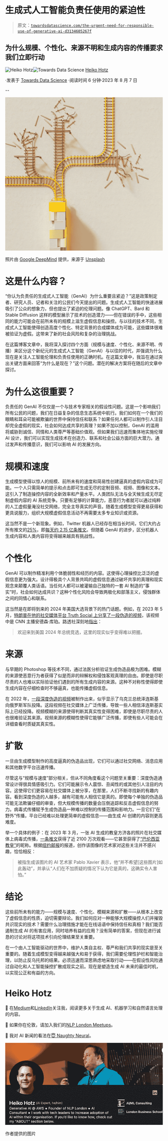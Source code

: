 # 生成式人工智能负责任使用的紧迫性

> 原文：[`towardsdatascience.com/the-urgent-need-for-responsible-use-of-generative-ai-d3134605267f`](https://towardsdatascience.com/the-urgent-need-for-responsible-use-of-generative-ai-d3134605267f)

## 为什么规模、个性化、来源不明和生成内容的传播要求我们立即行动

[](https://heiko-hotz.medium.com/?source=post_page-----d3134605267f--------------------------------)![Heiko Hotz](https://heiko-hotz.medium.com/?source=post_page-----d3134605267f--------------------------------)[](https://towardsdatascience.com/?source=post_page-----d3134605267f--------------------------------)![Towards Data Science](https://towardsdatascience.com/?source=post_page-----d3134605267f--------------------------------) [Heiko Hotz](https://heiko-hotz.medium.com/?source=post_page-----d3134605267f--------------------------------)

·发表于 [Towards Data Science](https://towardsdatascience.com/?source=post_page-----d3134605267f--------------------------------) ·阅读时间 6 分钟·2023 年 8 月 7 日

--

![](img/f73c65500922a3b7db0293a32e36c03e.png)

照片由 [Google DeepMind](https://unsplash.com/@googledeepmind?utm_source=medium&utm_medium=referral) 提供，来源于 [Unsplash](https://unsplash.com/?utm_source=medium&utm_medium=referral)

# 这是什么内容？

“你认为负责任的生成式人工智能（GenAI）为什么重要且紧迫？”这是政策制定者、研究人员、记者和关注的公民们今天提出的问题。生成式人工智能的快速进展吸引了公众的想象力，但也提出了紧迫的伦理问题。像 ChatGPT、Bard 和 Stable Diffusion 这样的模型展示了技术的创造潜力——但在错误的手中，这些相同的能力可能会在前所未有的规模上滋生虚假信息和操控。与以往的技术不同，生成式人工智能使得创造高度个性化、特定背景的合成媒体成为可能，这些媒体很难被验证为虚假。这带来了新的社会风险和复杂的治理挑战。

在这篇博客文章中，我将深入探讨四个方面（规模与速度、个性化、来源不明、传播）来区分这个新纪元的生成式人工智能（GenAI）与以往的时代，并强调为什么现在是关注人工智能伦理和负责任使用的正确时机。在这篇文章中，我旨在通过突出关键方面来回答“为什么是现在？”这个问题。潜在的解决方案将在随后的文章中探讨。

# 为什么这很重要？

负责任的 GenAI 不仅仅是一个与技术专家相关的假设性问题。这是一个影响我们所有公民的问题，我们在日益复杂的信息生态系统中航行。我们如何在一个我们的眼睛和耳朵可能被欺骗的世界中保持信任和联系？如果任何人都可以制作引人注目却完全虚假的现实，社会如何达成共享的真理？如果不加以控制，GenAI 的滥用将威胁到诚信、同情和人类尊严等基础价值观。但如果我们迅速而集体地实施伦理 AI 设计，我们可以实现生成技术在创造力、联系和社会公益方面的巨大潜力。通过发声和传播意识，我们可以影响 AI 的发展方向。

# 规模和速度

生成模型使得以惊人的规模、前所未有的速度和简易性创建逼真的虚假内容成为可能。一个人只需简单的提示和点击即可生成无尽的定制音频、视频、图像和文本。这引入了制造操控内容的全新效率和产量水平。人类团队无法与全天候生成无尽定制虚假内容的 AI 系统竞争。只要有足够的计算能力，恶意行为者就可以通过纯粹的人工虚假量淹没社交网络，完全主导真实的声音。随着生成模型变得更易获得和更具说服力，组织大规模虚假信息活动不再需要太多专业知识或资源。

这当然不是一个新现象。例如，Twitter 机器人已经存在相当长时间，它们大约占所有推文的[25%](https://www.businessinsider.com/twitter-bots-comprise-less-than-5-but-tweet-more-2022-9)，即[每天约 2.15 亿条推文](https://www.businessdit.com/number-of-tweets-per-day/)。但随着 GenAI 的进步，区分机器人生成内容和人类内容将变得越来越具有挑战性。

# 个性化

GenAI 可以制作精准利用个体脆弱性和经历的内容。这使得心理操控比泛泛的虚假信息更为强大。设计得极具个人背景共鸣的虚假信息通过破坏共享的真理和现实观念来颠覆人类话语。当任何人都可以被灌输自己独特的一套 AI 制造的“事实”时，社会如何达成共识？这种个性化风险会导致两极化和部落主义，侵蚀群体之间的同情心和联系。

这当然是在即将到来的 2024 年美国大选背景下的热门话题。例如，在 2023 年 5 月，[特朗普在他的社交媒体平台 Truth Social 上分享了一段伪造的视频](https://news.yahoo.com/trump-shares-fake-video-anderson-145621081.html)，该视频中是 CNN 主播安德森·库珀。路透社深刻地[指出](https://www.reuters.com/article/usa-election-ai-idCAKBN2XL0IS)：

> 欢迎来到美国 2024 年总统竞选，这里的现实似乎变得难以把握。

# 来源

与早期的 Photoshop 等技术不同，通过法医分析验证生成伪造品极为困难。模糊的来源使恶意行为者获得了似是而非的辩解权和侵蚀客观真理的自由。即使是尽职尽责的人也难以实际验证他们遇到的所有生成内容的来源。这种不对称性使得即使生成内容在仔细检查时不够逼真，也能传播虚假信息。

在 2022 年，[一段深度伪造的视频](https://www.npr.org/2022/03/16/1087062648/deepfake-video-zelenskyy-experts-war-manipulation-ukraine-russia)被制作出来，似乎显示了乌克兰总统泽连斯基向俄罗斯军队投降。这段视频在社交媒体上广泛传播，导致一些人相信泽连斯基实际上已经投降。视频模糊的来源使得判断其真实性变得困难，即使是尽职尽责的人也很难验证其来源。视频来源的模糊性使得它能够广泛传播，即使有些人可能会在详细查看时质疑其真实性。

# 扩散

一旦由生成模型制作的高度逼真的伪造品出现，它们可以通过社交网络、消息应用和其他数字平台迅速传播。

尽管这与“规模与速度”部分相关，但从不同角度看这个问题至关重要：深度伪造通常设计得很具情感吸引力。它们可能展示令人震惊、丑闻性的或其他引人注目的内容。这使得它们更容易在社交媒体上被分享，在那里，人们不断寻找新的有趣内容。看到深度伪造的人越多，越有可能有人相信它是真的。即使每个单独的伪造品可能无法欺骗仔细的审查，但大规模传播的数量会压倒追踪和反击虚假信息的努力。病毒式传播赋予生成伪造品一种难以控制的传播范围和影响力。一旦它们“在野外”传播，平台已经难以处理更简单的虚假信息——由生成 AI 创建的内容则更高难度。

举一个具体的例子：在 2023 年 3 月，一张 AI 生成的教皇方济各的照片在社交媒体上病毒式传播，[一条推文](https://twitter.com/singareddynm/status/1639655045875507201)获得了近 2100 万次观看——它甚至获得了[“巴伦西亚教皇”](https://www.forbes.com/sites/danidiplacido/2023/03/27/why-did-balenciaga-pope-go-viral/)的昵称。根据[纽约邮报](https://nypost.com/2023/05/11/google-to-label-ai-generated-images-as-viral-trump-deepfake/)的报道，创作该图像的艺术家对这些关注并不感兴趣，恰恰相反：

> 被指生成该图片的 AI 艺术家 Pablo Xavier 表示，他“并不希望[这些图片]如此轰动”，并承认“人们在不加质疑的情况下认为它是真的，这确实令人害怕。”

# 结论

这些前所未有的能力——规模与速度、个性化、模糊来源和扩散——从根本上改变了虚假信息的性质，迫切需要辩论。我们如何应对一种能够大规模操控人们并摧毁共识现实的技术？需要什么治理措施才能在在线话语中保持信任和真相？我们能否遏制生成 AI 的有害应用，同时培养有益的应用？没有简单的答案，但现在进行诚恳的讨论对将这项技术引向伦理结果至关重要。

在一个由人工智能驱动的世界中，维护人类自主权、尊严和我们共享的现实是至关重要的。随着生成模型变得越来越强大和易于获得，我们需要伦理性护栏和智能治理，以防止反乌托邦的结果。必须迅速而深思熟虑地采取行动——在假设性风险通过自动化和人工智能操控扩散成现实之前。现在是塑造生成 AI 未来的最佳时机，以实现公正和有益的方向。

# Heiko Hotz

👋 在[Medium](https://heiko-hotz.medium.com/)和[LinkedIn](https://www.linkedin.com/in/heikohotz/)关注我，阅读更多关于生成 AI、机器学习和自然语言处理的内容。

👥 如果你在伦敦，请加入我们的[NLP London Meetups](https://www.meetup.com/nlp_london/)。

📔 我对 AI 新闻的看法在[😇 Naughty Neural](https://naughtyneural.net/)。

![](img/33b1525d9317ce4918a46789999f97ee.png)

作者提供的图片
